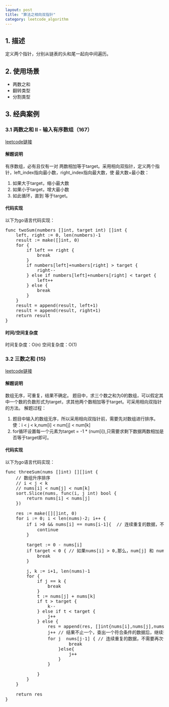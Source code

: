 ```yaml
---
layout: post
title: "算法之相向双指针"
category: leetcode_algorithm 
---
```


## 1. 描述
定义两个指针，分别从链表的头和尾一起向中间遍历。

## 2. 使用场景
- 两数之和
- 翻转类型
- 分割类型

## 3. 经典案例
### 3.1 两数之和 II - 输入有序数组（167）
[leetcode链接](https://leetcode.cn/problems/two-sum-ii-input-array-is-sorted/)

####  解题说明
有序数组，必有且仅有一对 两数相加等于target。采用相向双指针，定义两个指针，left_index指向最小数，right_index指向最大数，使 最大数+最小数：
1. 如果大于target，缩小最大数
2. 如果小于target，增大最小数
3. 如此循环，直到 等于target。

#### 代码实现
以下为go语言代码实现：
<pre>
func twoSum(numbers []int, target int) []int {
	left, right := 0, len(numbers)-1
	result := make([]int, 0)
	for {
		if left == right {
			break
		}
		if numbers[left]+numbers[right] > target {
			right--
		} else if numbers[left]+numbers[right] < target {
			left++
		} else {
			break
		}
	}
	result = append(result, left+1)
	result = append(result, right+1)
	return result
}
</pre>

#### 时间/空间复杂度
时间复杂度：O(n)
空间复杂度：O(1)

### 3.2 三数之和 (15)
[leetcode链接](https://leetcode.cn/problems/3sum/)

#### 解题说明
数组无序，可重复，结果不确定。
题目中，求三个数之和为0的数组，可以假定其中一个数的负数形式为target，求其他两个数相加等于target。可采用相向双指针的方法。
解题过程：
1. 题目中输入的数组无序，所以采用相向双指针前，需要先对数组进行排序。使：i < j < k,num[i] < num[j] < num[k]
2. for循环设置每一个元素为target = -1 * (num[i]),只需要求剩下数据两数相加是否等于target即可。

#### 代码实现
以下为go语言代码实现：
<pre>
func threeSum(nums []int) [][]int {
	// 数组升序排序
	// i < j < k
	// nums[i] < num[j] < num[k]
	sort.Slice(nums, func(i, j int) bool {
		return nums[i] < nums[j]
	})

	res := make([][]int, 0)
	for i := 0; i < len(nums)-2; i++ {
        if i >0 && nums[i] == nums[i-1]{  // 连续重复的数据，不需要再次计算
            continue 
        }

		target := 0 - nums[i]
        if target < 0 { // 如果nums[i] > 0,那么，num[j] 和 nums[k] 一定也大于0，后续未计算到的数据也都是大于0的，所以直接break
            break
        }

        j, k := i+1, len(nums)-1
		for {
			if j == k {
				break
			}
			t := nums[j] + nums[k]
			if t > target {
				k--
			} else if t < target {
				j++
			} else {
				res = append(res, []int{nums[i],nums[j],nums[k]})
                j++ // 结果不止一个，查出一个符合条件的数据后，继续查找下一个符合条件的数组
                for j <k {
                    if nums[j] > nums[j-1] { // 连续重复的数据，不需要再次计算
                        break
                    }else{
                        j++
                    }
                }
                
			}
		}
	}

	return res
}
</pre>